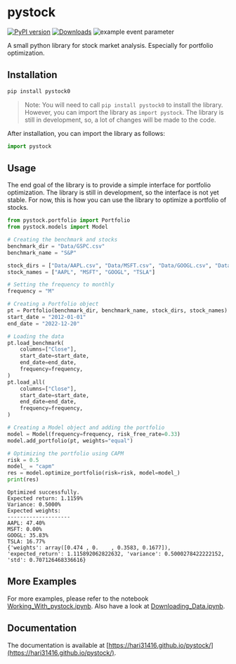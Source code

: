 # pystock

[![PyPI version](https://badge.fury.io/py/pystock0.svg)](https://badge.fury.io/py/pystock0)
[![Downloads](https://static.pepy.tech/personalized-badge/pystock0?period=total&units=international_system&left_color=grey&right_color=brightgreen&left_text=Downloads)](https://pepy.tech/project/pystock0)
![example event parameter](https://github.com/hari31416/pystock/actions/workflows/python-package.yml/badge.svg?event=push)

A small python library for stock market analysis. Especially for portfolio optimization.

## Installation

```bash
pip install pystock0
```

> Note: You will need to call `pip install pystock0` to install the library. However, you can import the library as `import pystock`. The library is still in development, so, a lot of changes will be made to the code.

After installation, you can import the library as follows:

```python
import pystock
```

## Usage

The end goal of the library is to provide a simple interface for portfolio optimization. The library is still in development, so the interface is not yet stable. For now, this is how you can use the library to optimize a portfolio of stocks.

```python
from pystock.portfolio import Portfolio
from pystock.models import Model

# Creating the benchmark and stocks
benchmark_dir = "Data/GSPC.csv"
benchmark_name = "S&P"

stock_dirs = ["Data/AAPL.csv", "Data/MSFT.csv", "Data/GOOGL.csv", "Data/TSLA.csv"]
stock_names = ["AAPL", "MSFT", "GOOGL", "TSLA"]

# Setting the frequency to monthly
frequency = "M"

# Creating a Portfolio object
pt = Portfolio(benchmark_dir, benchmark_name, stock_dirs, stock_names)
start_date = "2012-01-01"
end_date = "2022-12-20"

# Loading the data
pt.load_benchmark(
    columns=["Close"],
    start_date=start_date,
    end_date=end_date,
    frequency=frequency,
)
pt.load_all(
    columns=["Close"],
    start_date=start_date,
    end_date=end_date,
    frequency=frequency,
)

# Creating a Model object and adding the portfolio
model = Model(frequency=frequency, risk_free_rate=0.33)
model.add_portfolio(pt, weights="equal")

# Optimizing the portfolio using CAPM
risk = 0.5
model_ = "capm"
res = model.optimize_portfolio(risk=risk, model=model_)
print(res)

```

```output
Optimized successfully.
Expected return: 1.1159%
Variance: 0.5000%
Expected weights:
--------------------
AAPL: 47.40%
MSFT: 0.00%
GOOGL: 35.83%
TSLA: 16.77%
{'weights': array([0.474 , 0.    , 0.3583, 0.1677]), 'expected_return': 1.115892062822632, 'variance': 0.5000278422222152, 'std': 0.707126468336616}
```

## More Examples

For more examples, please refer to the notebook [Working_With_pystock.ipynb](https://github.com/Hari31416/pystock/blob/main/Working_With_pystock.ipynb). Also have a look at [Downloading_Data.ipynb](https://github.com/Hari31416/pystock/blob/main/Downloading_Data.ipynb).

## Documentation

The documentation is available at [https://hari31416.github.io/pystock/](https://hari31416.github.io/pystock/).
